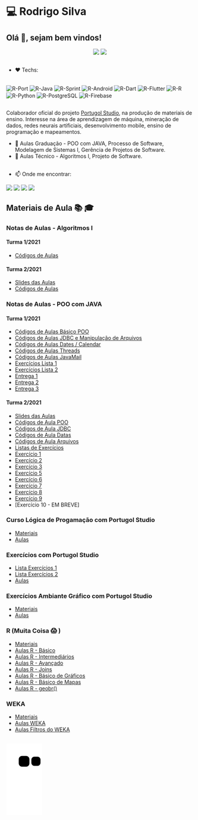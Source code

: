 # :computer: Rodrigo Silva

## Olá 👋, sejam bem vindos!

  <div align="center">
    <img height="180em" src="https://github-readme-stats.vercel.app/api?username=Prof-Rodrigo-Silva&show_icons=true&theme=radical&include_all_commits=true&count_private=true"/>
    <img height="180em" src="https://github-readme-stats.vercel.app/api/top-langs/?username=Prof-Rodrigo-Silva&layout=compact&langs_count=7&theme=radical"/>
  </div>
  
  ##
  - :heart: Techs:
  <div style="display: inline_block"><br>
  <img align="center" alt="R-Port" height="30" width="40" src="https://raw.githubusercontent.com/Prof-Rodrigo-Silva/Atividade-PortugolStudio/master/unnamed.png" />
  <img align="center" alt="R-Java" height="30" width="40" src="https://cdn.jsdelivr.net/gh/devicons/devicon/icons/java/java-original.svg" />
  <img align="center" alt="R-Sprint" height="30" width="40" src="https://cdn.jsdelivr.net/gh/devicons/devicon/icons/spring/spring-original.svg" />
  <img align="center" alt="R-Android" height="30" width="40"src="https://cdn.jsdelivr.net/gh/devicons/devicon/icons/android/android-original.svg" />
  <img align="center" alt="R-Dart" height="30" width="40" src="https://cdn.jsdelivr.net/gh/devicons/devicon/icons/dart/dart-original.svg" />
  <img align="center" alt="R-Flutter" height="30" width="40" src="https://cdn.jsdelivr.net/gh/devicons/devicon/icons/flutter/flutter-original.svg" />
  <img align="center" alt="R-R" height="30" width="40" src="https://cdn.jsdelivr.net/gh/devicons/devicon/icons/rstudio/rstudio-original.svg" />
  <img align="center" alt="R-Python" height="30" width="40" src="https://cdn.jsdelivr.net/gh/devicons/devicon/icons/python/python-original.svg" />
  <img align="center" alt="R-PostgreSQL" height="30" width="40" src="https://cdn.jsdelivr.net/gh/devicons/devicon/icons/postgresql/postgresql-original.svg" />
  <img align="center" alt="R-Firebase" height="30" width="40" src="https://cdn.jsdelivr.net/gh/devicons/devicon/icons/firebase/firebase-plain.svg" />
</div>

  ##

  Colaborador oficial do projeto [Portugol Studio](http://lite.acad.univali.br/portugol/), na produção de materiais de ensino. Interesse na área de aprendizagem de máquina, mineração de dados, redes neurais artificiais, desenvolvimento mobile, ensino de programação e mapeamentos.
- :hammer: Aulas Graduação - POO com JAVA, Processo de Software, Modelagem de Sistemas I, Gerência de Projetos de Software.
- :hammer: Aulas Técnico - Algoritmos I, Projeto de Software.
##
- :mailbox: Onde me encontrar:
<div> 
  <a href="https://www.youtube.com/channel/UChY-anu0SmRJ3XU_q2oipLw" target="_blank"><img src="https://img.shields.io/badge/YouTube-FF0000?style=for-the-badge&logo=youtube&logoColor=white" target="_blank"></a>
  <a href="https://www.instagram.com/r_r_s_08" target="_blank"><img src="https://img.shields.io/badge/-Instagram-%23E4405F?style=for-the-badge&logo=instagram&logoColor=white" target="_blank"></a>
  <a href = "mailto:profrodrigorosadasilva@gmail.com"><img src="https://img.shields.io/badge/-Gmail-%23333?style=for-the-badge&logo=gmail&logoColor=white" target="_blank"></a>
  <a href="https://www.linkedin.com/in/rodrigo-silva-472928138" target="_blank"><img src="https://img.shields.io/badge/-LinkedIn-%230077B5?style=for-the-badge&logo=linkedin&logoColor=white" target="_blank"></a> 
</div>

## Materiais de Aula :books: :mortar_board:

### Notas de Aulas - Algoritmos I
#### Turma 1/2021
- [Códigos de Aulas](https://github.com/Prof-Rodrigo-Silva/codigosAulasAlgoritmosI)

#### Turma 2/2021
- [Slides das Aulas](https://github.com/Prof-Rodrigo-Silva/SlidesAulasAlgoritmosI22021)
- [Códigos de Aulas](https://github.com/Prof-Rodrigo-Silva/codigosAulasAlgoritmosI22021)

### Notas de Aulas - POO com JAVA
#### Turma 1/2021
- [Códigos de Aulas Básico POO](https://github.com/Prof-Rodrigo-Silva/codigosAulasPOO)
- [Códigos de Aulas JDBC e Manipulação de Arquivos](https://github.com/Prof-Rodrigo-Silva/codigosAulasJDBC)
- [Códigos de Aulas Dates / Calendar](https://github.com/Prof-Rodrigo-Silva/codigosAulaPOODate)
- [Códigos de Aulas Threads](https://github.com/Prof-Rodrigo-Silva/codigosAulasPOOThreads)
- [Códigos de Aulas JavaMail](https://github.com/Prof-Rodrigo-Silva/codigosAulasPOOJavaMail)
- [Exercícios Lista 1](https://github.com/Prof-Rodrigo-Silva/ListaExercicios1POO)
- [Exercícios Lista 2](https://github.com/Prof-Rodrigo-Silva/ListaExercicios2POO)
- [Entrega 1](https://github.com/Prof-Rodrigo-Silva/entrega1POO)
- [Entrega 2](https://github.com/Prof-Rodrigo-Silva/entrega2POO)
- [Entrega 3](https://github.com/Prof-Rodrigo-Silva/entrega3POO)

#### Turma 2/2021
- [Slides das Aulas](https://github.com/Prof-Rodrigo-Silva/POOApresentacoes2-2021)
- [Códigos de Aula POO](https://github.com/Prof-Rodrigo-Silva/https-github.com-Prof-Rodrigo-Silva-codigosAulasPOO22021)
- [Códigos de Aula JDBC](https://github.com/Prof-Rodrigo-Silva/codigosAulasPOO22021JDBC)
- [Códigos de Aula Datas](https://github.com/Prof-Rodrigo-Silva/codigosAulasPOO22021Date)
- [Códigos de Aula Arquivos](https://github.com/Prof-Rodrigo-Silva/codigosAulasPOO22021Arquivos.git)
- [Listas de Exercícios](https://github.com/Prof-Rodrigo-Silva/POOListasExercicio2-2021)
- [Exercício 1](https://github.com/Prof-Rodrigo-Silva/pooex120222)
- [Exercício 2](https://github.com/Prof-Rodrigo-Silva/pooex220222)
- [Exercício 3](https://github.com/Prof-Rodrigo-Silva/pooex320222)
- [Exercício 5](https://github.com/Prof-Rodrigo-Silva/pooex52022)
- [Exercício 6](https://github.com/Prof-Rodrigo-Silva/pooex62022)
- [Exercício 7](https://github.com/Prof-Rodrigo-Silva/pooex72022)
- [Exercício 8](https://github.com/Prof-Rodrigo-Silva/pooex82022)
- [Exercício 9](https://github.com/Prof-Rodrigo-Silva/pooex92022)
- [Exercício 10 - EM BREVE]

### Curso Lógica de Progamação com Portugol Studio
- [Materiais](https://github.com/Prof-Rodrigo-Silva/cursoLogicaDeProgramacaoComPortugolStudio)
- [Aulas](https://youtu.be/ECxkjvIVbkc)

### Exercícios com Portugol Studio
- [Lista Exercícios 1](https://github.com/Prof-Rodrigo-Silva/PortugolStudioListaExercicios1)
- [Lista Exercícios 2](https://github.com/Prof-Rodrigo-Silva/PortugolStudioListaExercicios2)
- [Aulas](https://youtu.be/rAbaMaoBURc)

### Exercícios Ambiante Gráfico com Portugol Studio
- [Materiais](https://github.com/Prof-Rodrigo-Silva/Atividade-PortugolStudio-AmbienteGrafico)
- [Aulas](https://youtu.be/l5nhQFM4F2I)

### R (Muita Coisa :scream: )
- [Materiais](https://github.com/Prof-Rodrigo-Silva/ScriptR)
- [Aulas R - Básico](https://youtu.be/854XZlr0VKI)
- [Aulas R - Intermediários](https://youtu.be/gW-rWGq06d0)
- [Aulas R - Avançado](https://youtu.be/PSsP1TSKmaA)
- [Aulas R - Joins](https://youtu.be/iMdHyXaFtq4)
- [Aulas R - Básico de Gráficos](https://youtu.be/RmpocgKpSjU)
- [Aulas R - Básico de Mapas](https://youtu.be/cYqn5kaN_GI)
- [Aulas R - geobr()](https://youtu.be/BZ0NQrq3GV4)

### WEKA
- [Materiais](https://github.com/Prof-Rodrigo-Silva/WEKA-e-Arquivos)
- [Aulas WEKA](https://youtu.be/xtCuV92YdG4)
- [Aulas Filtros do WEKA](https://youtu.be/y0jUFFBPSos)
##
  ![Snake animation](https://github.com/Prof-Rodrigo-Silva/Prof-Rodrigo-Silva/blob/output/github-contribution-grid-snake.svg)
